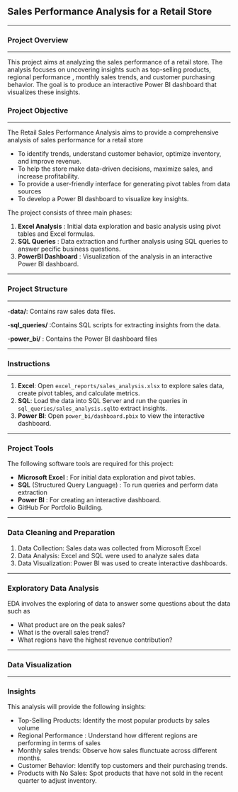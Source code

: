 ## Sales Performance Analysis for a Retail Store
---

### Project Overview
---

This project aims at analyzing the sales performance of a retail store. The analysis focuses on uncovering insights such as top-selling products, regional performance , monthly sales trends, and customer purchasing behavior. The goal is to produce an interactive Power BI dashboard that visualizes these insights.

### Project Objective
---
The Retail Sales Performance Analysis aims to provide a comprehensive analysis of sales performance for a retail store 
 - To identify trends, understand customer behavior, optimize inventory, and improve revenue.
 - To help the store make data-driven decisions, maximize sales, and increase profitability.
 - To provide a user-friendly interface for generating pivot tables from data sources
 - To develop a Power BI dashboard to visualize key insights.

The project consists of three main phases: 
 1. **Excel Analysis** : Initial data exploration and basic analysis using pivot tables and Excel formulas.
 2. **SQL Queries** : Data extraction and further analysis using SQL queries to answer pecific business questions.
 3. **PowerBI Dashboard** : Visualization of the analysis in an interactive Power BI dashboard.

---
### Project Structure
---
-**data/**: Contains raw sales data files.

-**sql_queries/** :Contains SQL scripts for extracting insights from the data.

-**power_bi/** : Contains the Power BI dashboard files

---
### Instructions
---
1. **Excel**: Open `excel_reports/sales_analysis.xlsx` to explore sales data, create pivot tables, and calculate metrics.
2. **SQL**: Load the data into SQL Server and run the queries in `sql_queries/sales_analysis.sql`to extract insights.
3. **Power BI**: Open `power_bi/dashboard.pbix` to view the interactive dashboard.
   
---

### Project Tools

The following software tools are required for this project:

- **Microsoft Excel** : For initial data exploration and pivot tables.
- **SQL** (Structured Query Language) : To run queries and perform data extraction
- **Power BI** : For creating an interactive dashboard.
- GitHub For Portfolio Building.

---

### Data Cleaning and Preparation
1. Data Collection: Sales data was collected from Microsoft Excel
2. Data Analysis: Excel and SQL were used to analyze sales data
3. Data Visualization: Power BI was used to create interactive dashboards.

---

### Exploratory Data Analysis
EDA involves the exploring of data to answer some questions about the data such as 
- What product are on the peak sales?
- What is the overall sales trend?
- What regions have the highest revenue contribution?

---

### Data Visualization








---
### Insights

This analysis will provide the following insights:
- Top-Selling Products: Identify the most popular products by sales volume
- Regional Performance : Understand how different regions are performing in terms of sales
- Monthly sales trends: Observe how sales flunctuate across different months.
- Customer Behavior: Identify top customers and their purchasing trends.
- Products with No Sales: Spot products that have not sold in the  recent quarter to adjust inventory.


